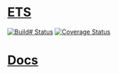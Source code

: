 # [ETS](https://erlang.org/doc/man/ets.html)
[![Build# Status](https://travis-ci.org/ruanpienaar/ets_ui.svg?branch=master)](https://travis-ci.org/ruanpienaar/ets_ui)
[![Coverage Status](https://coveralls.io/repos/github/ruanpienaar/ets_ui/badge.svg?branch=master)](https://coveralls.io/github/ruanpienaar/ets_ui?branch=master)
# [Docs](https://documenter.getpostman.com/view/6263596/SWDzgMRG?version=latest)

